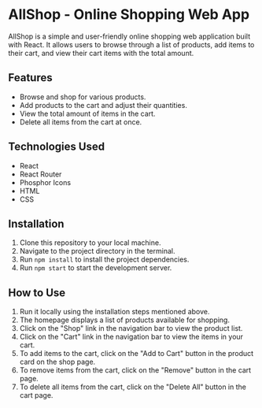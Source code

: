 # AllShop - Online Shopping Web App

AllShop is a simple and user-friendly online shopping web application built with React. It allows users to browse through a list of products, add items to their cart, and view their cart items with the total amount.

## Features

- Browse and shop for various products.
- Add products to the cart and adjust their quantities.
- View the total amount of items in the cart.
- Delete all items from the cart at once.

## Technologies Used

- React
- React Router
- Phosphor Icons
- HTML
- CSS

## Installation

1. Clone this repository to your local machine.
2. Navigate to the project directory in the terminal.
3. Run `npm install` to install the project dependencies.
4. Run `npm start` to start the development server.

## How to Use

1. Run it locally using the installation steps mentioned above.
2. The homepage displays a list of products available for shopping.
3. Click on the "Shop" link in the navigation bar to view the product list.
4. Click on the "Cart" link in the navigation bar to view the items in your cart.
5. To add items to the cart, click on the "Add to Cart" button in the product card on the shop page.
6. To remove items from the cart, click on the "Remove" button in the cart page.
7. To delete all items from the cart, click on the "Delete All" button in the cart page.

